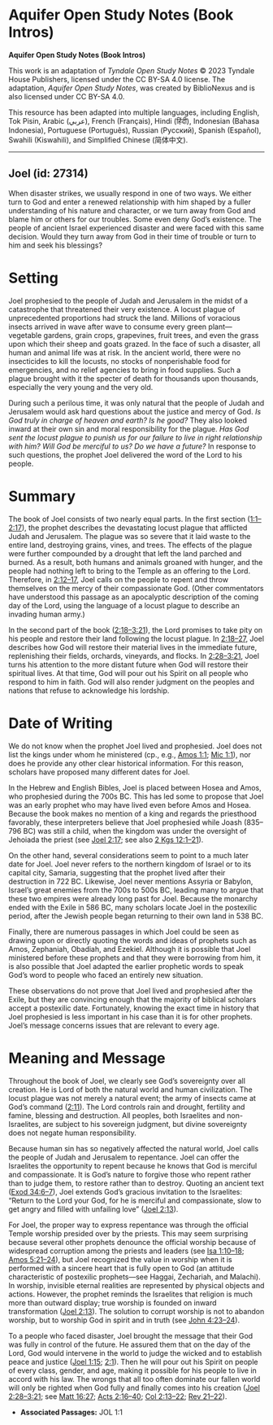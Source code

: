 # Aquifer Open Study Notes (Book Intros)

**Aquifer Open Study Notes (Book Intros)**

This work is an adaptation of *Tyndale Open Study Notes* © 2023 Tyndale House Publishers, licensed under the CC BY\-SA 4\.0 license. The adaptation, *Aquifer Open Study Notes*, was created by BiblioNexus and is also licensed under CC BY\-SA 4\.0\.

This resource has been adapted into multiple languages, including English, Tok Pisin, Arabic (عربي), French (Français), Hindi (हिंदी), Indonesian (Bahasa Indonesia), Portuguese (Português), Russian (Русский), Spanish (Español), Swahili (Kiswahili), and Simplified Chinese (简体中文).



--------------------------------

## Joel (id: 27314)

When disaster strikes, we usually respond in one of two ways. We either turn to God and enter a renewed relationship with him shaped by a fuller understanding of his nature and character, or we turn away from God and blame him or others for our troubles. Some even deny God’s existence. The people of ancient Israel experienced disaster and were faced with this same decision. Would they turn away from God in their time of trouble or turn to him and seek his blessings?

Setting
=======

Joel prophesied to the people of Judah and Jerusalem in the midst of a catastrophe that threatened their very existence. A locust plague of unprecedented proportions had struck the land. Millions of voracious insects arrived in wave after wave to consume every green plant—vegetable gardens, grain crops, grapevines, fruit trees, and even the grass upon which their sheep and goats grazed. In the face of such a disaster, all human and animal life was at risk. In the ancient world, there were no insecticides to kill the locusts, no stocks of nonperishable food for emergencies, and no relief agencies to bring in food supplies. Such a plague brought with it the specter of death for thousands upon thousands, especially the very young and the very old.

During such a perilous time, it was only natural that the people of Judah and Jerusalem would ask hard questions about the justice and mercy of God. *Is God truly in charge of heaven and earth? Is he good?* They also looked inward at their own sin and moral responsibility for the plague. *Has God sent the locust plague to punish us for our failure to live in right relationship with him? Will God be merciful to us? Do we have a future?* In response to such questions, the prophet Joel delivered the word of the Lord to his people.

Summary
=======

The book of Joel consists of two nearly equal parts. In the first section ([1:1–2:17](https://ref.ly/Joel1:1-Joel2:17)), the prophet describes the devastating locust plague that afflicted Judah and Jerusalem. The plague was so severe that it laid waste to the entire land, destroying grains, vines, and trees. The effects of the plague were further compounded by a drought that left the land parched and burned. As a result, both humans and animals groaned with hunger, and the people had nothing left to bring to the Temple as an offering to the Lord. Therefore, in [2:12–17](https://ref.ly/Joel2:12-Joel2:17), Joel calls on the people to repent and throw themselves on the mercy of their compassionate God. (Other commentators have understood this passage as an apocalyptic description of the coming day of the Lord, using the language of a locust plague to describe an invading human army.)

In the second part of the book ([2:18–3:21](https://ref.ly/Joel2:18-Joel3:21)), the Lord promises to take pity on his people and restore their land following the locust plague. In [2:18–27](https://ref.ly/Joel2:18-Joel2:27), Joel describes how God will restore their material lives in the immediate future, replenishing their fields, orchards, vineyards, and flocks. In [2:28–3:21](https://ref.ly/Joel2:28-Joel3:21), Joel turns his attention to the more distant future when God will restore their spiritual lives. At that time, God will pour out his Spirit on all people who respond to him in faith. God will also render judgment on the peoples and nations that refuse to acknowledge his lordship.

Date of Writing
===============

We do not know when the prophet Joel lived and prophesied. Joel does not list the kings under whom he ministered (cp., e.g., [Amos 1:1](https://ref.ly/Amos1:1); [Mic 1:1](https://ref.ly/Mic1:1)), nor does he provide any other clear historical information. For this reason, scholars have proposed many different dates for Joel.

In the Hebrew and English Bibles, Joel is placed between Hosea and Amos, who prophesied during the 700s BC. This has led some to propose that Joel was an early prophet who may have lived even before Amos and Hosea. Because the book makes no mention of a king and regards the priesthood favorably, these interpreters believe that Joel prophesied while Joash (835–796 BC) was still a child, when the kingdom was under the oversight of Jehoiada the priest (see [Joel 2:17](https://ref.ly/Joel2:17); see also [2 Kgs 12:1–21](https://ref.ly/2Kgs12:1-2Kgs12:21)).

On the other hand, several considerations seem to point to a much later date for Joel. Joel never refers to the northern kingdom of Israel or to its capital city, Samaria, suggesting that the prophet lived after their destruction in 722 BC. Likewise, Joel never mentions Assyria or Babylon, Israel’s great enemies from the 700s to 500s BC, leading many to argue that these two empires were already long past for Joel. Because the monarchy ended with the Exile in 586 BC, many scholars locate Joel in the postexilic period, after the Jewish people began returning to their own land in 538 BC.

Finally, there are numerous passages in which Joel could be seen as drawing upon or directly quoting the words and ideas of prophets such as Amos, Zephaniah, Obadiah, and Ezekiel. Although it is possible that Joel ministered before these prophets and that they were borrowing from him, it is also possible that Joel adapted the earlier prophetic words to speak God’s word to people who faced an entirely new situation.

These observations do not prove that Joel lived and prophesied after the Exile, but they are convincing enough that the majority of biblical scholars accept a postexilic date. Fortunately, knowing the exact time in history that Joel prophesied is less important in his case than it is for other prophets. Joel’s message concerns issues that are relevant to every age.

Meaning and Message
===================

Throughout the book of Joel, we clearly see God’s sovereignty over all creation. He is Lord of both the natural world and human civilization. The locust plague was not merely a natural event; the army of insects came at God’s command ([2:11](https://ref.ly/Joel2:11)). The Lord controls rain and drought, fertility and famine, blessing and destruction. All peoples, both Israelites and non\-Israelites, are subject to his sovereign judgment, but divine sovereignty does not negate human responsibility.

Because human sin has so negatively affected the natural world, Joel calls the people of Judah and Jerusalem to repentance. Joel can offer the Israelites the opportunity to repent because he knows that God is merciful and compassionate. It is God’s nature to forgive those who repent rather than to judge them, to restore rather than to destroy. Quoting an ancient text ([Exod 34:6–7](https://ref.ly/Exod34:6-Exod34:7)), Joel extends God’s gracious invitation to the Israelites: “Return to the Lord your God, for he is merciful and compassionate, slow to get angry and filled with unfailing love” ([Joel 2:13](https://ref.ly/Joel2:13)).

For Joel, the proper way to express repentance was through the official Temple worship presided over by the priests. This may seem surprising because several other prophets denounce the official worship because of widespread corruption among the priests and leaders (see [Isa 1:10–18](https://ref.ly/Isa1:10-Isa1:18); [Amos 5:21–24](https://ref.ly/Amos5:21-Amos5:24)), but Joel recognized the value in worship when it is performed with a sincere heart that is fully open to God (an attitude characteristic of postexilic prophets—see Haggai, Zechariah, and Malachi). In worship, invisible eternal realities are represented by physical objects and actions. However, the prophet reminds the Israelites that religion is much more than outward display; true worship is founded on inward transformation ([Joel 2:13](https://ref.ly/Joel2:13)). The solution to corrupt worship is not to abandon worship, but to worship God in spirit and in truth (see [John 4:23–24](https://ref.ly/John4:23-John4:24)).

To a people who faced disaster, Joel brought the message that their God was fully in control of the future. He assured them that on the day of the Lord, God would intervene in the world to judge the wicked and to establish peace and justice ([Joel 1:15](https://ref.ly/Joel1:15); [2:1](https://ref.ly/Joel2:1)). Then he will pour out his Spirit on people of every class, gender, and age, making it possible for his people to live in accord with his law. The wrongs that all too often dominate our fallen world will only be righted when God fully and finally comes into his creation ([Joel 2:28–3:21](https://ref.ly/Joel2:28-Joel3:21); see [Matt 16:27](https://ref.ly/Matt16:27); [Acts 2:16–40](https://ref.ly/Acts2:16-Acts2:40); [Col 2:13–22](https://ref.ly/Col2:13-Col2:22); [Rev 21–22](https://ref.ly/Rev21:1-Rev22:21)).

* **Associated Passages:** JOL 1:1

